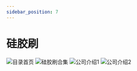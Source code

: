 ```yaml
---
sidebar_position: 7
---
```


# 硅胶刷

![目录首页](../../static/img/0.png)
![硅胶刷合集](../../static/img/27.png)
![公司介绍1](../../static/img/1.png)
![公司介绍2](../../static/img/2.png)